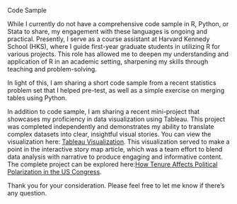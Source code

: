 Code Sample

While I currently do not have a comprehensive code sample in R, Python, or Stata to share, my engagement with these languages is ongoing and practical. Presently, I serve as a course assistant at Harvard Kennedy School (HKS), where I guide first-year graduate students in utilizing R for various projects. This role has allowed me to deepen my understanding and application of R in an academic setting, sharpening my skills through teaching and problem-solving. 

In light of this, I am sharing a short code sample from a recent statistics problem set that I helped pre-test, as well as a simple exercise on merging tables using Python.

In addition to code sample, I am sharing a recent mini-project that showcases my proficiency in data visualization using Tableau. This project was completed independently and demonstrates my ability to translate complex datasets into clear, insightful visual stories. You can view the visualization here: [Tableau Visualization](https://public.tableau.com/app/profile/oranda.hou/viz/FinalProj_Oranda/Dashboard1). This visualization served to make a point in the interactive story map article, which was a team effort to blend data analysis with narrative to produce engaging and informative content. The complete project can be explored here:[How Tenure Affects Political Polarization in the US Congress](https://storymaps.com/stories/848c796992f1457baeb41e364bc86778). 

Thank you for your consideration. Please feel free to let me know if there’s any question.  

